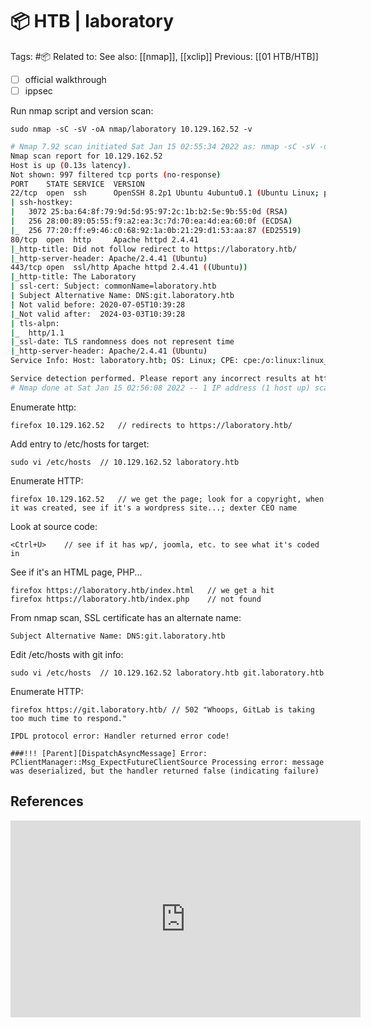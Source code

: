 # 📦 HTB | laboratory

Tags: #📦
Related to: 
See also: [[nmap]], [[xclip]]
Previous: [[01 HTB/HTB]]

- [ ] official walkthrough
- [ ] ippsec

Run nmap script and version scan:

	sudo nmap -sC -sV -oA nmap/laboratory 10.129.162.52 -v

```bash
# Nmap 7.92 scan initiated Sat Jan 15 02:55:34 2022 as: nmap -sC -sV -oA nmap/laboratory 10.129.162.52
Nmap scan report for 10.129.162.52
Host is up (0.13s latency).
Not shown: 997 filtered tcp ports (no-response)
PORT    STATE SERVICE  VERSION
22/tcp  open  ssh      OpenSSH 8.2p1 Ubuntu 4ubuntu0.1 (Ubuntu Linux; protocol 2.0)
| ssh-hostkey: 
|   3072 25:ba:64:8f:79:9d:5d:95:97:2c:1b:b2:5e:9b:55:0d (RSA)
|   256 28:00:89:05:55:f9:a2:ea:3c:7d:70:ea:4d:ea:60:0f (ECDSA)
|_  256 77:20:ff:e9:46:c0:68:92:1a:0b:21:29:d1:53:aa:87 (ED25519)
80/tcp  open  http     Apache httpd 2.4.41
|_http-title: Did not follow redirect to https://laboratory.htb/
|_http-server-header: Apache/2.4.41 (Ubuntu)
443/tcp open  ssl/http Apache httpd 2.4.41 ((Ubuntu))
|_http-title: The Laboratory
| ssl-cert: Subject: commonName=laboratory.htb
| Subject Alternative Name: DNS:git.laboratory.htb
| Not valid before: 2020-07-05T10:39:28
|_Not valid after:  2024-03-03T10:39:28
| tls-alpn: 
|_  http/1.1
|_ssl-date: TLS randomness does not represent time
|_http-server-header: Apache/2.4.41 (Ubuntu)
Service Info: Host: laboratory.htb; OS: Linux; CPE: cpe:/o:linux:linux_kernel

Service detection performed. Please report any incorrect results at https://nmap.org/submit/ .
# Nmap done at Sat Jan 15 02:56:08 2022 -- 1 IP address (1 host up) scanned in 34.53 seconds
```

Enumerate http:

	firefox 10.129.162.52	// redirects to https://laboratory.htb/

Add entry to /etc/hosts for target:

	sudo vi /etc/hosts	// 10.129.162.52 laboratory.htb

Enumerate HTTP:

	firefox 10.129.162.52	// we get the page; look for a copyright, when it was created, see if it's a wordpress site...; dexter CEO name

Look at source code:

	<Ctrl+U>	// see if it has wp/, joomla, etc. to see what it's coded in

See if it's an HTML page, PHP...

	firefox https://laboratory.htb/index.html	// we get a hit
	firefox https://laboratory.htb/index.php	// not found

From nmap scan, SSL certificate has an alternate name:

```
Subject Alternative Name: DNS:git.laboratory.htb
```

Edit /etc/hosts with git info:

	sudo vi /etc/hosts	// 10.129.162.52 laboratory.htb git.laboratory.htb

Enumerate HTTP:

	firefox https://git.laboratory.htb/	// 502 "Whoops, GitLab is taking too much time to respond."

```
IPDL protocol error: Handler returned error code!

###!!! [Parent][DispatchAsyncMessage] Error: PClientManager::Msg_ExpectFutureClientSource Processing error: message was deserialized, but the handler returned false (indicating failure)

```

References
----
<iframe width="560" height="315" src="https://www.youtube.com/embed/ozmHeApuSj8" title="YouTube video player" frameborder="0" allow="accelerometer; autoplay; clipboard-write; encrypted-media; gyroscope; picture-in-picture" allowfullscreen></iframe>